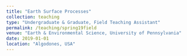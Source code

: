 ```yaml
---
title: "Earth Surface Processes"
collection: teaching
type: "Undergraduate & Graduate, Field Teaching Assistant"
permalink: /teaching/spring19field
venue: "Earth & Environmental Science, University of Pennsylvania"
date: 2019-01-01
location: "Algodones, USA"
---
```

